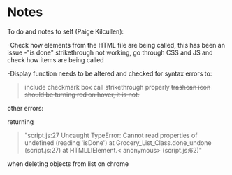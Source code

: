 # Notes

To do and notes to self (Paige Kilcullen):

-Check how elements from the HTML file are being called, this has been an issue
-"is done" strikethrough not working, go through CSS and JS and check how items are being called

-Display function needs to be altered and checked for syntax errors to:
>include checkmark box
call strikethrough properly
~~trashcan icon should be turning red on hover, it is not.~~

other errors:

returning
>"script.js:27 Uncaught TypeError: Cannot read properties of undefined (reading 'isDone')
at Grocery_List_Class.done_undone (script.js:27)
at HTMLLIElement.< anonymous> (script.js:62)"

when deleting objects from list on chrome
